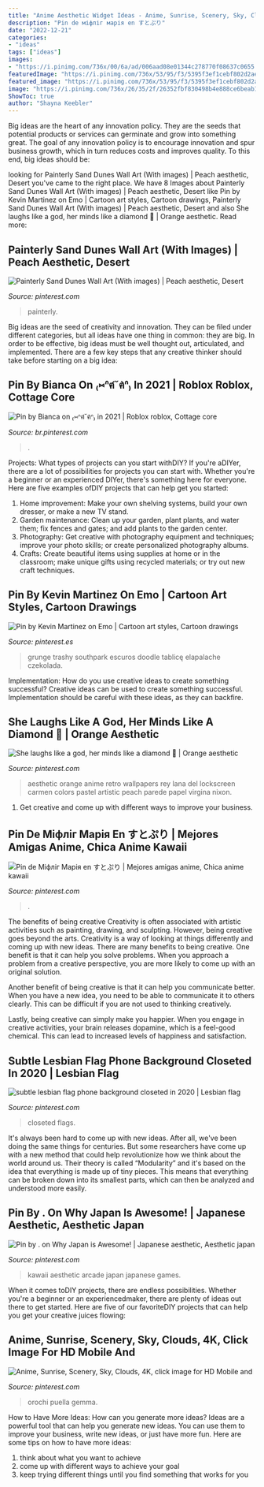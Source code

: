 ```yaml
---
title: "Anime Aesthetic Widget Ideas - Anime, Sunrise, Scenery, Sky, Clouds, 4k, Click Image For Hd Mobile And"
description: "Pin de міфліг марія en すとぷり"
date: "2022-12-21"
categories:
- "ideas"
tags: ["ideas"]
images:
- "https://i.pinimg.com/736x/00/6a/ad/006aad08e01344c278770f08637c0655.jpg"
featuredImage: "https://i.pinimg.com/736x/53/95/f3/5395f3ef1cebf802d2ae9084597b4ded.jpg"
featured_image: "https://i.pinimg.com/736x/53/95/f3/5395f3ef1cebf802d2ae9084597b4ded.jpg"
image: "https://i.pinimg.com/736x/26/35/2f/26352fbf830498b4e888ce6beab1a017.jpg"
ShowToc: true
author: "Shayna Keebler"
---
```



Big ideas are the heart of any innovation policy. They are the seeds that potential products or services can germinate and grow into something great. The goal of any innovation policy is to encourage innovation and spur business growth, which in turn reduces costs and improves quality. To this end, big ideas should be: 

	

		
looking for Painterly Sand Dunes Wall Art (With images) | Peach aesthetic, Desert you've came to the right place. We have 8 Images about Painterly Sand Dunes Wall Art (With images) | Peach aesthetic, Desert like Pin by Kevin Martinez on Emo | Cartoon art styles, Cartoon drawings, Painterly Sand Dunes Wall Art (With images) | Peach aesthetic, Desert and also She laughs like a god, her minds like a diamond 💎 | Orange aesthetic. Read more:
		
    
## Painterly Sand Dunes Wall Art (With Images) | Peach Aesthetic, Desert

<img loading=lazy src="https://i.pinimg.com/736x/53/95/f3/5395f3ef1cebf802d2ae9084597b4ded.jpg" onerror="this.onerror=null;this.src='https://tse2.mm.bing.net/th?id=OIP.Cb3LjiyV8_9gY828Lh7FlgHaLH&amp;pid=15.1';" alt="Painterly Sand Dunes Wall Art (With images) | Peach aesthetic, Desert">

_Source: pinterest.com_

>painterly. 

	

Big ideas are the seed of creativity and innovation. They can be filed under different categories, but all ideas have one thing in common: they are big. In order to be effective, big ideas must be well thought out, articulated, and implemented. There are a few key steps that any creative thinker should take before starting on a big idea: 

    
## Pin By Bianca On ₍⑅ᐢฅ́˘ฅ̀ᐢ₎ In 2021 | Roblox Roblox, Cottage Core

<img loading=lazy src="https://i.pinimg.com/736x/26/72/7c/26727cacd38e8116075bca53d1ef4136.jpg" onerror="this.onerror=null;this.src='https://tse2.mm.bing.net/th?id=OIP.fpXSoknKnLwnrp7iB5rqsQAAAA&amp;pid=15.1';" alt="Pin by Bianca on ₍⑅ᐢฅ́˘ฅ̀ᐢ₎ in 2021 | Roblox roblox, Cottage core">

_Source: br.pinterest.com_

>. 

	

Projects: What types of projects can you start withDIY?
If you're aDIYer, there are a lot of possibilities for projects you can start with. Whether you're a beginner or an experienced DIYer, there's something here for everyone. Here are five examples ofDIY projects that can help get you started: 
1. Home improvement: Make your own shelving systems, build your own dresser, or make a new TV stand.
2. Garden maintenance: Clean up your garden, plant plants, and water them; fix fences and gates; and add plants to the garden center.
3. Photography: Get creative with photography equipment and techniques; improve your photo skills; or create personalized photography albums.
4. Crafts: Create beautiful items using supplies at home or in the classroom; make unique gifts using recycled materials; or try out new craft techniques.

    
## Pin By Kevin Martinez On Emo | Cartoon Art Styles, Cartoon Drawings

<img loading=lazy src="https://i.pinimg.com/736x/00/6a/ad/006aad08e01344c278770f08637c0655.jpg" onerror="this.onerror=null;this.src='https://tse3.mm.bing.net/th?id=OIP.yFP2-y0TdNi6lYk1Eh0VdQHaLo&amp;pid=15.1';" alt="Pin by Kevin Martinez on Emo | Cartoon art styles, Cartoon drawings">

_Source: pinterest.es_

>grunge trashy southpark escuros doodle tablicę elapalache czekolada. 

	

Implementation: How do you use creative ideas to create something successful?
Creative ideas can be used to create something successful. Implementation should be careful with these ideas, as they can backfire.

    
## She Laughs Like A God, Her Minds Like A Diamond 💎 | Orange Aesthetic

<img loading=lazy src="https://i.pinimg.com/736x/a3/5b/d9/a35bd9651e534bcf0590e441666b9987.jpg" onerror="this.onerror=null;this.src='https://tse2.mm.bing.net/th?id=OIP.GL7hD670cNvgmtcmxdoX-QHaNK&amp;pid=15.1';" alt="She laughs like a god, her minds like a diamond 💎 | Orange aesthetic">

_Source: pinterest.com_

>aesthetic orange anime retro wallpapers rey lana del lockscreen carmen colors pastel artistic peach parede papel virgina nixon. 

	

1. Get creative and come up with different ways to improve your business.

    
## Pin De Міфліг Марія En すとぷり | Mejores Amigas Anime, Chica Anime Kawaii

<img loading=lazy src="https://i.pinimg.com/736x/18/72/e2/1872e226b3bb0e6105a2451bbcd6f9cc.jpg" onerror="this.onerror=null;this.src='https://tse2.mm.bing.net/th?id=OIP.bU6jSpWq3avXHIYcX4_wIwHaKI&amp;pid=15.1';" alt="Pin de Міфліг Марія en すとぷり | Mejores amigas anime, Chica anime kawaii">

_Source: pinterest.com_

>. 

	

The benefits of being creative
Creativity is often associated with artistic activities such as painting, drawing, and sculpting. However, being creative goes beyond the arts. Creativity is a way of looking at things differently and coming up with new ideas.
There are many benefits to being creative. One benefit is that it can help you solve problems. When you approach a problem from a creative perspective, you are more likely to come up with an original solution.

Another benefit of being creative is that it can help you communicate better. When you have a new idea, you need to be able to communicate it to others clearly. This can be difficult if you are not used to thinking creatively.

Lastly, being creative can simply make you happier. When you engage in creative activities, your brain releases dopamine, which is a feel-good chemical. This can lead to increased levels of happiness and satisfaction.

    
## Subtle Lesbian Flag Phone Background Closeted In 2020 | Lesbian Flag

<img loading=lazy src="https://i.pinimg.com/736x/26/35/2f/26352fbf830498b4e888ce6beab1a017.jpg" onerror="this.onerror=null;this.src='https://tse4.mm.bing.net/th?id=OIP.wk_wX63U5cuRC_0PcJUFpAHaNQ&amp;pid=15.1';" alt="subtle lesbian flag phone background closeted in 2020 | Lesbian flag">

_Source: pinterest.com_

>closeted flags. 

	

It's always been hard to come up with new ideas. After all, we've been doing the same things for centuries. But some researchers have come up with a new method that could help revolutionize how we think about the world around us. Their theory is called “Modularity” and it's based on the idea that everything is made up of tiny pieces. This means that everything can be broken down into its smallest parts, which can then be analyzed and understood more easily.

    
## Pin By . On Why Japan Is Awesome! | Japanese Aesthetic, Aesthetic Japan

<img loading=lazy src="https://i.pinimg.com/736x/ae/e3/4d/aee34d3cd491f8fddc6230eee73d3f93--kawaii-games-arcade-room.jpg" onerror="this.onerror=null;this.src='https://tse3.mm.bing.net/th?id=OIP.nvazZUTECuoota2WpMMJ1AHaJ4&amp;pid=15.1';" alt="Pin by . on Why Japan is Awesome! | Japanese aesthetic, Aesthetic japan">

_Source: pinterest.com_

>kawaii aesthetic arcade japan japanese games. 

	

When it comes toDIY projects, there are endless possibilities. Whether you're a beginner or an experiencedmaker, there are plenty of ideas out there to get started. Here are five of our favoriteDIY projects that can help you get your creative juices flowing: 

    
## Anime, Sunrise, Scenery, Sky, Clouds, 4K, Click Image For HD Mobile And

<img loading=lazy src="https://i.pinimg.com/736x/ad/23/b4/ad23b4f84e39b2106c30d2bf0493cac5.jpg" onerror="this.onerror=null;this.src='https://tse3.mm.bing.net/th?id=OIP.d5_P64WxkCZrqkvP-KUV0gAAAA&amp;pid=15.1';" alt="Anime, Sunrise, Scenery, Sky, Clouds, 4K, click image for HD Mobile and">

_Source: pinterest.com_

>orochi puella gemma. 

	

How to Have More Ideas: How can you generate more ideas?
Ideas are a powerful tool that can help you generate new ideas. You can use them to improve your business, write new ideas, or just have more fun. Here are some tips on how to have more ideas: 
1. think about what you want to achieve 
2. come up with different ways to achieve your goal 
3. keep trying different things until you find something that works for you 

